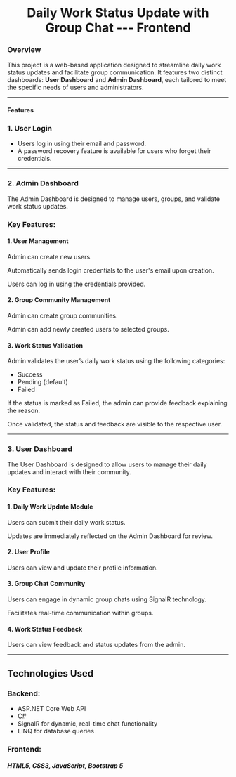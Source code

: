 <h1 style = text-align:center >Daily Work Status Update with Group Chat --- Frontend</h1>

<h3>Overview</h3>

This project is a web-based application designed to streamline daily work status updates and facilitate group communication. It features two distinct dashboards: <b>User Dashboard</b> and <b>Admin Dashboard</b>, each tailored to meet the specific needs of users and administrators.

<hr>


<h4>Features</h4>

<h3>1. User Login</h3>

<ul>
<li>Users log in using their email and password.</li>

<li>A password recovery feature is available for users who forget their credentials.</li>
</ul>

<hr>

<h3>2. Admin Dashboard</h3>

The Admin Dashboard is designed to manage users, groups, and validate work status updates.

<h3>Key Features:</h3>

<h4>1. User Management</h4>

Admin can create new users.

Automatically sends login credentials to the user's email upon creation.

Users can log in using the credentials provided.

<h4>2. Group Community Management</h4>

Admin can create group communities.

Admin can add newly created users to selected groups.

<h4>3. Work Status Validation</h4>

Admin validates the user’s daily work status using the following categories:

<ul>
  <li>Success</li>
   <li>Pending (default)</li>
   <li>Failed</li>
</ul>


If the status is marked as Failed, the admin can provide feedback explaining the reason.

Once validated, the status and feedback are visible to the respective user.

<hr>

<h3>3. User Dashboard</h3>

The User Dashboard is designed to allow users to manage their daily updates and interact with their community.

<h3>Key Features:</h3>

<h4>1. Daily Work Update Module</h4>

Users can submit their daily work status.

Updates are immediately reflected on the Admin Dashboard for review.

<h4>2. User Profile</h4>

Users can view and update their profile information.

<h4>3. Group Chat Community</h4>

Users can engage in dynamic group chats using SignalR technology.

Facilitates real-time communication within groups.

<h4>4. Work Status Feedback</h4>

Users can view feedback and status updates from the admin.

<hr>

<h2>Technologies Used</h2>

<h3>Backend:</h3>

<ul>
  <li>ASP.NET Core Web API</li>
  <li>C#</li>
  <li>SignalR for dynamic, real-time chat functionality</li>
  <li>LINQ for database queries</li>
</ul>


<h3>Frontend:</h3>

<h5>HTML5, CSS3, JavaScript, Bootstrap 5 </h5>




